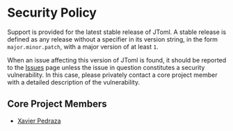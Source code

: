 # Security Policy
Support is provided for the latest stable release of JToml. 
A stable release is defined as any release without a specifier 
in its version string, in the form ``major.minor.patch``, 
with a major version of at least ``1``.

When an issue affecting this version of JToml is found,
it should be reported to the [Issues](https://github.com/WasabiThumb/jtoml/issues)
page unless the issue in question constitutes a
security vulnerability. In this case, please privately
contact a core project member with a detailed description
of the vulnerability.

## Core Project Members
- [Xavier Pedraza](https://github.com/WasabiThumb)
